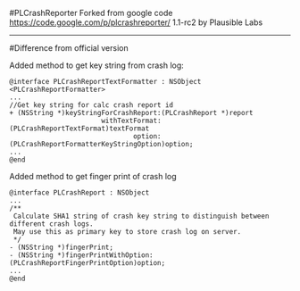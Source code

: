 #PLCrashReporter
Forked from google code https://code.google.com/p/plcrashreporter/ 1.1-rc2 by Plausible Labs

***

#Difference from official version

Added method to get key string from crash log:

```
@interface PLCrashReportTextFormatter : NSObject <PLCrashReportFormatter>
...
//Get key string for calc crash report id
+ (NSString *)keyStringForCrashReport:(PLCrashReport *)report
                       withTextFormat:(PLCrashReportTextFormat)textFormat
                               option:(PLCrashReportFormatterKeyStringOption)option;
...
@end
```
Added method to get finger print of crash log

```
@interface PLCrashReport : NSObject
...
/**
 Calculate SHA1 string of crash key string to distinguish between different crash logs.
 May use this as primary key to store crash log on server.
 */
- (NSString *)fingerPrint;
- (NSString *)fingerPrintWithOption:(PLCrashReportFingerPrintOption)option;
...
@end
```